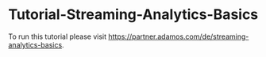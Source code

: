 # Tutorial-Streaming-Analytics-Basics

To run this tutorial please visit https://partner.adamos.com/de/streaming-analytics-basics.

